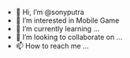 - 👋 Hi, I’m @sonyputra
- 👀 I’m interested in Mobile Game
- 🌱 I’m currently learning ...
- 💞️ I’m looking to collaborate on ...
- 📫 How to reach me ...

<!---
sonyputra/sonyputra is a ✨ special ✨ repository because its `README.md` (this file) appears on your GitHub profile.
You can click the Preview link to take a look at your changes.
--->
